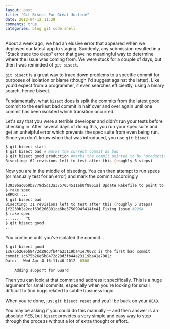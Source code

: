 ```yaml
---
layout: post
title: "Git Bisect For Great Justice"
date: 2012-04-12 11:29
comments: true
categories: blog git code shell
---
```


About a week ago, we had an elusive error that appeared when we deployed our latest app to staging.  Suddenly, any submission resulted in a "Stack trace too deep" error that gave no meaningful way to determine where the issue was coming from.  We were stuck for a couple of days, but then I was reminded of <code>git bisect</code>.

<code>git bisect</code> is a great way to trace down problems to a specific commit for purposes of isolation or blame (though I'd suggest against the latter).  Like you'd expect from a programmer, it even searches efficiently, using a binary search, hence bisect.

Fundamentally, what <code>bisect</code> does is split the commits from the latest good commit to the earliest bad commit in half over and over again until one commit has been isolated which transition occurred.

Let's say that you were a terrible developer and didn't run your tests before checking in.  After several days of doing this, you run your spec suite and get an unhelpful error which prevents the spec suite from even being run.  Since you don't know when that was introduced, you use <code>git bisect</code>

``` bash 
$ git bisect start
$ git bisect bad # marks the current commit as bad
$ git bisect good production #marks the commit pointed to by 'production' (branch or tag) as good
Bisecting: 62 revisions left to test after this (roughly 6 steps)
``` 

Now you are in the middle of bisecting.  You can then attempt to run specs (or manually test for an error) and mark the commit accordingly

``` bash
[3939bac050b2779d5d13a3757054511eb0f8961a] Update Rakefile to point to sensible server.
$ rake spec
ERROR! ...
$ git bisect bad
Bisecting: 31 revisions left to test after this (roughly 5 steps)
[f2230b2e2ccf636266891ce6be3750994f414fe4] Fixing Issue #2294
$ rake spec
.......  ^C
$ git bisect good
...
```

You continue until you've isolated the commit...

``` bash
$ git bisect good
1c675b26e5b8472d28d3fb44a23119ba41e7002c is the first bad commit
commit 1c675b26e5b8472d28d3fb44a23119ba41e7002c
Date:   Wed Apr 4 16:11:40 2012 -0500

    Adding support for Guard
```

Then you can look at that commit and address it specifically.  This is a huge argument for small commits, especially when you're looking for small, difficult to find bugs related to subtle business logic.

When you're done, just <code>git bisect reset</code> and you'll be back on your <code>HEAD</code>.  

You may be asking if you could do this manually -- and then answer is an absolute YES, but <code>bisect</code> provides a very simple and easy way to step through the process without a lot of extra thought or effort.
